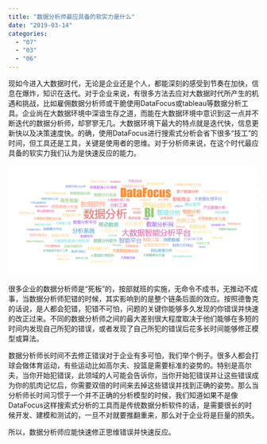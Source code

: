 ```yaml
---
title: "数据分析师最应具备的软实力是什么"
date: "2019-03-14"
categories: 
  - "07"
  - "03"
  - "06"
---
```


现如今进入大数据时代，无论是企业还是个人，都能深刻的感受到节奏在加快，信息在爆炸，知识在迭代。对于企业来说，有很多方法去应对大数据时代所产生的机遇和挑战，比如雇佣数据分析师或干脆使用DataFocus或tableau等数据分析工具。企业尚在大数据环境中深谙生存之道，而能在大数据环境中意识到这一点并不断迭代的数据分析师，却寥寥无几。大数据环境下最大的特点就是迭代快，信息更新快以及决策速度快。的确，使用DataFocus进行搜索式分析会省下很多“技工”的时间，但工具还是工具，关键是使用者的思维。对于分析师来说，在这个时代最应具备的软实力我们认为是快速反应的能力。

![](images/微信截图_20190124175358.png)

很多企业的数据分析师是“死板”的，按部就班的实施，无命令不成书，无推动不成事，当数据分析师犯错的时候，其实影响到的是整个链条后面的效应。按照德鲁克的话说，是人都会犯错，犯错不可怕，问题的关键你能够多久发现的你错误并快速的改正过来。不同的数据分析师之间的最大差别很大程度取决于他们能够在多短的时间内发现自己所犯的错误，或者发现了自己所犯的错误后花多长时间能够修正模型或算法。

数据分析师长时间不去修正错误对于企业有多可怕，我们举个例子。很多人都会打球会做体育运动，有些运动比如高尔夫、投篮是需要标准的姿势的。特别是高尔夫，当你开始犯错误，此领域的人可能会告诉你，当你开始犯错误并让这些错误成为你的肌肉记忆后，你需要双倍的时间来去掉这些错误并找到正确的姿势。那么当分析师长时间习惯于一个并不正确的分析模型的时候，我们知道如果不是像DataFocus这样搜索式分析的工具而是传统数据分析软件的话，是需要很长的时候开发、建模和测试的，一旦不对就要推翻重来，那么对于企业将是巨量的损失。

所以，数据分析师应能快速修正思维错误并快速反应。
